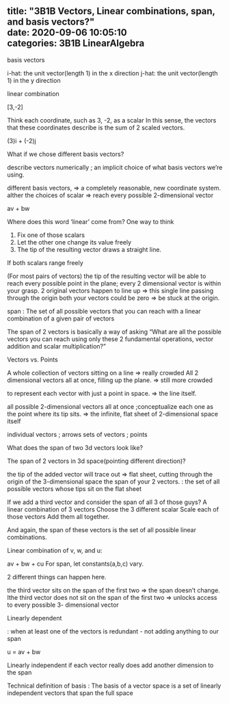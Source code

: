 title: "3B1B Vectors, Linear combinations, span, and basis vectors?"	
date: 2020-09-06 10:05:10	
categories: 3B1B LinearAlgebra
---	

basis vectors

i-hat: the unit vector(length 1) in the x direction
j-hat: the unit vector(length 1) in the y direction


linear combination 


[3,-2]

Think each coordinate, such as 3, -2, as a scalar
In this sense, the vectors that these coordinates describe is the sum of 2 scaled vectors. 

(3)i + (-2)j 

What if we chose different basis vectors?

describe vectors numerically 
; an implicit choice of what basis vectors we’re using. 

different basis vectors, => a completely reasonable, new coordinate system. 
alther the choices of scalar => reach every possible 2-dimensional vector 


av + bw

Where does this word ‘linear’ come from? 
One way to think 
1) Fix one of those scalars
2) Let the other one change its value freely
3) The tip of the resulting vector draws a straight line. 


If both scalars range freely

(For most pairs of vectors)  the tip of the resulting vector will be able to reach every possible point in the plane; every 2 dimensional vector is within your grasp. 
2 original vectors happen to line up => this single line passing through the origin
both your vectors could be zero => be stuck at the origin. 

span : 
The set of all possible vectors that you can reach with a linear combination of a given pair of vectors

The span of 2 vectors is basically a way of asking “What are all the possible vectors you can reach using only these 2 fundamental operations, vector addition and scalar multiplication?”


Vectors vs. Points


A whole collection of vectors sitting on a line => really crowded
All 2 dimensional vectors all at once, filling up the plane. => still more crowded

to represent each vector with just a point in space. 
=> the line itself. 

all possible 2-dimensional vectors all at once 
;conceptualize each one as the point where its tip sits. 
=> the infinite, flat sheet of 2-dimensional space itself


individual vectors ;  arrows
sets of vectors ; points

 

What does the span of two 3d vectors look like?


The span of  2 vectors in 3d space(pointing different direction)?

the tip of the added vector will trace out => flat sheet, cutting through the origin of the 3-dimensional space
the span of your 2 vectors.  : the set of all possible vectors whose tips sit on the flat sheet

If we add a third vector and consider the span of all 3 of those guys?
A linear combination of 3 vectors 
Choose the 3 different scalar 
Scale each of those vectors
Add them all together. 

And again, the span of these vectors is the set of all possible linear combinations. 

Linear combination of v, w, and u:

av + bw + cu
For span, let constants(a,b,c) vary. 


2 different things can happen here. 

the third vector sits on the span of the first two 
=> the span doesn’t change. 
Ithe third vector does not sit on the span of the first two 
=> unlocks access to every possible 3- dimensional vector 


Linearly dependent


: when at least one of the vectors is redundant - not adding anything to our span

u = av + bw

Linearly independent
if each vector really does add another dimension to the span



Technical definition of basis : 
The basis of a vector space is a set of linearly independent vectors that span the full space






